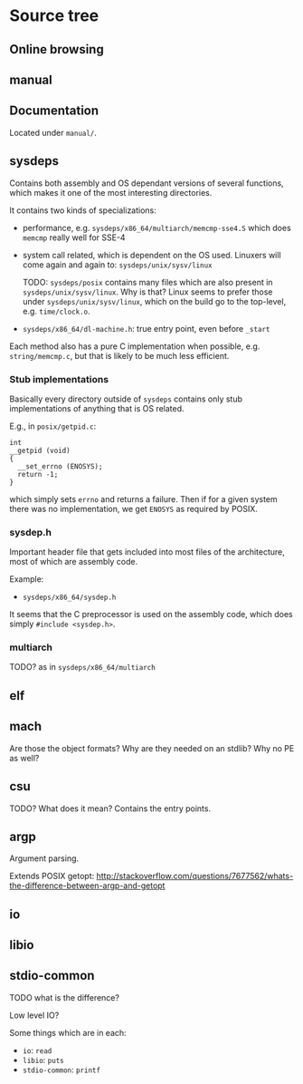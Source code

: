# Source tree

## Online browsing

## manual

## Documentation

Located under `manual/`.

## sysdeps

Contains both assembly and OS dependant versions of several functions, which makes it one of the most interesting directories.

It contains two kinds of specializations:

-   performance, e.g. `sysdeps/x86_64/multiarch/memcmp-sse4.S` which does `memcmp` really well for SSE-4

-   system call related, which is dependent on the OS used. Linuxers will come again and again to: `sysdeps/unix/sysv/linux`

    TODO: `sysdeps/posix` contains many files which are also present in `sysdeps/unix/sysv/linux`. Why is that? Linux seems to prefer those under `sysdeps/unix/sysv/linux`, which on the build go to the top-level, e.g. `time/clock.o`.

-   `sysdeps/x86_64/dl-machine.h`: true entry point, even before `_start`

Each method also has a pure C implementation when possible, e.g. `string/memcmp.c`, but that is likely to be much less efficient.

### Stub implementations

Basically every directory outside of `sysdeps` contains only stub implementations of anything that is OS related.

E.g., in `posix/getpid.c`:

    int
    __getpid (void)
    {
      __set_errno (ENOSYS);
      return -1;
    }

which simply sets `errno` and returns a failure. Then if for a given system there was no implementation, we get `ENOSYS` as required by POSIX.

### sysdep.h

Important header file that gets included into most files of the architecture, most of which are assembly code.

Example:

- `sysdeps/x86_64/sysdep.h`

It seems that the C preprocessor is used on the assembly code, which does simply `#include <sysdep.h>`.

### multiarch

TODO? as in `sysdeps/x86_64/multiarch`

## elf

## mach

Are those the object formats? Why are they needed on an stdlib? Why no PE as well?

## csu

TODO? What does it mean? Contains the entry points.

## argp

Argument parsing.

Extends POSIX getopt: <http://stackoverflow.com/questions/7677562/whats-the-difference-between-argp-and-getopt>

## io

## libio

## stdio-common

TODO what is the difference?

Low level IO?

Some things which are in each:

- `io`: `read`
- `libio`: `puts`
- `stdio-common`: `printf`
